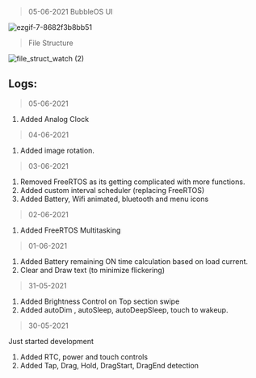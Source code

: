 > 05-06-2021 BubbleOS UI  

![ezgif-7-8682f3b8bb51](https://user-images.githubusercontent.com/32586986/120884801-f0f8bf00-c602-11eb-8271-17e863c66293.gif)

> File Structure  

![file_struct_watch (2)](https://user-images.githubusercontent.com/32586986/120196580-a3183b80-c23d-11eb-99d6-1febd3c8f595.png)

## Logs:  
> 05-06-2021

1. Added Analog Clock

> 04-06-2021

1. Added image rotation.

> 03-06-2021

1. Removed FreeRTOS as its getting complicated with more functions.
2. Added custom interval scheduler (replacing FreeRTOS)
3. Added Battery, Wifi animated, bluetooth and menu icons

> 02-06-2021

1. Added FreeRTOS Multitasking

> 01-06-2021 

1. Added Battery remaining ON time calculation based on load current.
2. Clear and Draw text (to minimize flickering)

> 31-05-2021

1. Added Brightness Control on Top section swipe
2. Added autoDim , autoSleep, autoDeepSleep, touch to wakeup.

> 30-05-2021  

Just started development
1. Added RTC, power and touch controls
2. Added Tap, Drag, Hold, DragStart, DragEnd detection 
